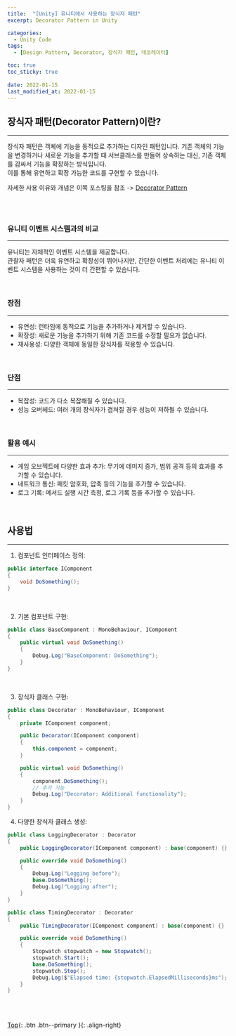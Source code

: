 ```yaml
---
title:  "[Unity] 유니티에서 사용하는 장식자 패턴"
excerpt: Decorator Pattern in Unity

categories:
  - Unity Code
tags:
  - [Design Pattern, Decorator, 장식자 패턴, 데코레이터]

toc: true
toc_sticky: true
 
date: 2022-01-15
last_modified_at: 2022-01-15
---
```


## 장식자 패턴(Decorator Pattern)이란?
---
장식자 패턴은 객체에 기능을 동적으로 추가하는 디자인 패턴입니다. 기존 객체의 기능을 변경하거나 새로운 기능을 추가할 때 서브클래스를 만들어 상속하는 대신, 기존 객체를 감싸서 기능을 확장하는 방식입니다. <br>
이를 통해 유연하고 확장 가능한 코드를 구현할 수 있습니다.<br>

자세한 사용 이유와 개념은 이쪽 포스팅을 참조 -> [Decorator Pattern](https://choiyoungchan.github.io/design%20pattern/decorator/)

<br><br>

### 유니티 이벤트 시스템과의 비교
---
유니티는 자체적인 이벤트 시스템을 제공합니다. <br>
관찰자 패턴은 더욱 유연하고 확장성이 뛰어나지만, 간단한 이벤트 처리에는 유니티 이벤트 시스템을 사용하는 것이 더 간편할 수 있습니다.

<br>

### 장점
---
* 유연성: 런타임에 동적으로 기능을 추가하거나 제거할 수 있습니다.
* 확장성: 새로운 기능을 추가하기 위해 기존 코드를 수정할 필요가 없습니다.
* 재사용성: 다양한 객체에 동일한 장식자를 적용할 수 있습니다.

<br>

### 단점
---
* 복잡성: 코드가 다소 복잡해질 수 있습니다.
* 성능 오버헤드: 여러 개의 장식자가 겹쳐질 경우 성능이 저하될 수 있습니다.

<br>

### 활용 예시
---
* 게임 오브젝트에 다양한 효과 추가: 무기에 데미지 증가, 범위 공격 등의 효과를 추가할 수 있습니다.
* 네트워크 통신: 패킷 암호화, 압축 등의 기능을 추가할 수 있습니다.
* 로그 기록: 메서드 실행 시간 측정, 로그 기록 등을 추가할 수 있습니다.

<br>


## 사용법
---

1. 컴포넌트 인터페이스 정의:

```C#
public interface IComponent
{
    void DoSomething();
}
```
<br>

2. 기본 컴포넌트 구현:

```C#
public class BaseComponent : MonoBehaviour, IComponent
{
    public virtual void DoSomething()
    {
        Debug.Log("BaseComponent: DoSomething");
    }
}
```
<br>

3. 장식자 클래스 구현:
```C#
public class Decorator : MonoBehaviour, IComponent
{
    private IComponent component;

    public Decorator(IComponent component)
    {
        this.component = component;
    }

    public virtual void DoSomething()
    {
        component.DoSomething();
        // 추가 기능
        Debug.Log("Decorator: Additional functionality");
    }
}
```

4. 다양한 장식자 클래스 생성:
```C#
public class LoggingDecorator : Decorator
{
    public LoggingDecorator(IComponent component) : base(component) {}

    public override void DoSomething()
    {
        Debug.Log("Logging before");
        base.DoSomething();
        Debug.Log("Logging after");
    }
}

public class TimingDecorator : Decorator
{
    public TimingDecorator(IComponent component) : base(component) {}

    public override void DoSomething()
    {
        Stopwatch stopwatch = new Stopwatch();
        stopwatch.Start();
        base.DoSomething();
        stopwatch.Stop();
        Debug.Log($"Elapsed time: {stopwatch.ElapsedMilliseconds}ms");
    }
}
```

<br><br>

[Top](#){: .btn .btn--primary }{: .align-right}
